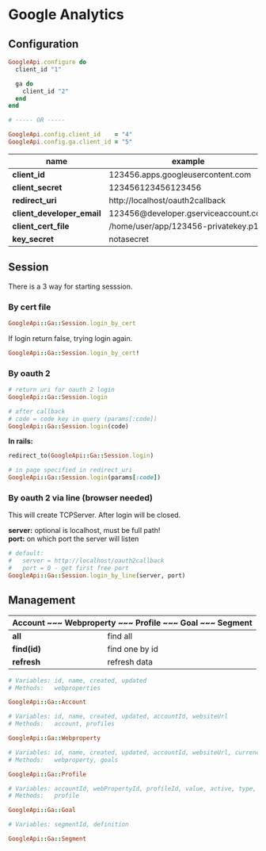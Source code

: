 Google Analytics
================

Configuration
-------------

```ruby
GoogleApi.configure do
  client_id "1"

  ga do
    client_id "2"
  end
end

# ----- OR -----

GoogleApi.config.client_id    = "4"
GoogleApi.config.ga.client_id = "5"
```

<table>
  <thead>
    <tr>
      <th>name</th>
      <th>example</th>
      <th>note</th>
    </tr>
  </thead>

  <tbody>    
    <tr>
      <td><b>client_id</b></td>
      <td>123456.apps.googleusercontent.com</td>
      <td rowspan="3">required for oauth 2</td>
    </tr>
    <tr>
      <td><b>client_secret</b></td>
      <td>123456123456123456</td>
    </tr>
    <tr>
      <td><b>redirect_uri</b></td>
      <td>http://localhost/oauth2callback</td>
    </tr>
    <tr>
      <td><b>client_developer_email</b></td>
      <td>123456@developer.gserviceaccount.com</td>
      <td rowspan="3">required for login by cert</td>
    </tr>
    <tr>
      <td><b>client_cert_file</b></td>
      <td>/home/user/app/123456-privatekey.p12</td>
    </tr>
    <tr>
      <td><b>key_secret</b></td>
      <td>notasecret</td>
    </tr>
  </tbody>
</table>

Session
-------

There is a 3 way for starting sesssion.

### By cert file

```ruby
GoogleApi::Ga::Session.login_by_cert
```

If login return false, trying login again.

```ruby
GoogleApi::Ga::Session.login_by_cert!
```

### By oauth 2

```ruby
# return uri for oauth 2 login
GoogleApi::Ga::Session.login

# after callback
# code = code key in query (params[:code])
GoogleApi::Ga::Session.login(code)
```

**In rails:**

```ruby
redirect_to(GoogleApi::Ga::Session.login)

# in page specified in redirect_uri
GoogleApi::Ga::Session.login(params[:code])
```

### By oauth 2 via line (browser needed)

This will create TCPServer. After login will be closed.

**server:** optional is localhost, must be full path!<br>
**port:** on which port the server will listen

```ruby
# default:
#   server = http://localhost/oauth2callback
#   port = 0 - get first free port
GoogleApi::Ga::Session.login_by_line(server, port)
```

Management
----------

<table>
  <thead>
    <tr>
      <th colspan="2">Account ~~~ Webproperty ~~~ Profile ~~~ Goal ~~~ Segment</th>
    </tr>
  </thead>
  <tbody>
    <tr>
      <td><b>all</b></td>
      <td>find all</td>
    </tr>
    <tr>
      <td><b>find(id)</b></td>
      <td>find one by id</td>
    </tr>
    <tr>
      <td><b>refresh</b></td>
      <td>refresh data</td>
    </tr>
  </tbody>
</table>

```ruby
# Variables: id, name, created, updated
# Methods:   webproperties

GoogleApi::Ga::Account
```

```ruby
# Variables: id, name, created, updated, accountId, websiteUrl
# Methods:   account, profiles

GoogleApi::Ga::Webproperty
```

```ruby
# Variables: id, name, created, updated, accountId, websiteUrl, currency, timezone
# Methods:   webproperty, goals

GoogleApi::Ga::Profile
```

```ruby
# Variables: accountId, webPropertyId, profileId, value, active, type, goal
# Methods:   profile

GoogleApi::Ga::Goal
```

```ruby
# Variables: segmentId, definition

GoogleApi::Ga::Segment
```








